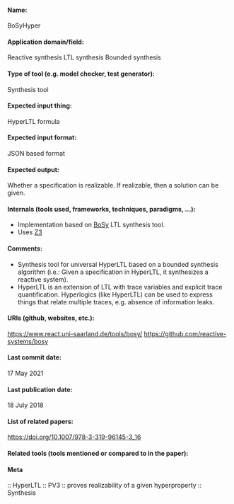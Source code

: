 #### Name:
BoSyHyper

#### Application domain/field:
Reactive synthesis
LTL synthesis
Bounded synthesis

#### Type of tool (e.g. model checker, test generator):
Synthesis tool

#### Expected input thing:
HyperLTL formula

#### Expected input format:
JSON based format

#### Expected output:
Whether a specification is realizable. If realizable, then a solution can be given.

#### Internals (tools used, frameworks, techniques, paradigms, ...):
- Implementation based on [BoSy](BoSy.md) LTL synthesis tool.
- Uses [Z3](../Solvers/SMT/Z3.md)

#### Comments:
- Synthesis tool for universal HyperLTL based on a bounded synthesis algorithm (i.e.: Given a specification in HyperLTL, it synthesizes a reactive system).
- HyperLTL is an extension of LTL with trace variables and explicit trace quantification. Hyperlogics (like HyperLTL) can be used to express things that relate multiple traces, e.g. absence of information leaks.

#### URIs (github, websites, etc.):
https://www.react.uni-saarland.de/tools/bosy/
https://github.com/reactive-systems/bosy

#### Last commit date:
17 May 2021

#### Last publication date:
18 July 2018

#### List of related papers:
https://doi.org/10.1007/978-3-319-96145-3_16

#### Related tools (tools mentioned or compared to in the paper):

#### Meta
:: HyperLTL
:: PV3 :: proves realizability of a given hyperproperty
:: Synthesis